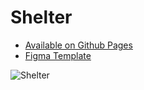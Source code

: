 # Shelter
- [Available on Github Pages](https://cno6.github.io/shelter/shelter/)
- [Figma Template](https://www.figma.com/file/5JgaVlquSp4eKPrdyEyxm1/shelter-dom-(Copy)?node-id=94%3A175)

![Shelter](https://user-images.githubusercontent.com/68184759/177027775-985c1f72-c4ca-44b5-8727-7e4257b2f450.png)

